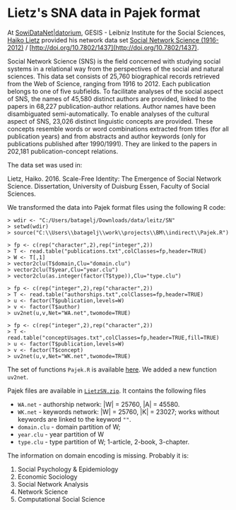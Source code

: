 # Lietz's SNA data in Pajek format

At [SowiDataNet|datorium](https://data.gesis.org/sharing/#!Home), GESIS - Leibniz Institute for the Social Sciences, [Haiko Lietz](https://www.gesis.org/institut/mitarbeiterverzeichnis/person/haiko.lietz) provided his network data set [Social Network Science (1916-2012)](https://data.gesis.org/sharing/#!Detail/10.7802/1437) / [http://doi.org/10.7802/1437](http://doi.org/10.7802/1437).

Social Network Science (SNS) is the field concerned with studying social systems in a relational way from the perspectives of the social and natural sciences. This data set consists of 25,760 biographical records retrieved from the Web of Science, ranging from 1916 to 2012. Each publication belongs to one of five subfields. To facilitate analyses of the social aspect of SNS, the names of 45,580 distinct authors are provided, linked to the papers in 68,227 publication-author relations. Author names have been disambiguated semi-automatically. To enable analyses of the cultural aspect of SNS, 23,026 distinct linguistic concepts are provided. These concepts resemble words or word combinations extracted from titles (for all publication years) and from abstracts and author keywords (only for publications published after 1990/1991). They are linked to the papers in 202,181 publication-concept relations.

The data set was used in:

Lietz, Haiko. 2016. Scale-Free Identity: The Emergence of Social Network Science. Dissertation, University of Duisburg Essen, Faculty of Social Sciences.

We transformed the data into Pajek format files using the following R code:
```
> wdir <- "C:/Users/batagelj/Downloads/data/leitz/SN"
> setwd(wdir)
> source("C:\\Users\\batagelj\\work\\projects\\BM\\indirect\\Pajek.R")

> fp <- c(rep("character",2),rep("integer",2))
> T <- read.table("publications.txt",colClasses=fp,header=TRUE)
> W <- T[,1] 
> vector2clu(T$domain,Clu="domain.clu")
> vector2clu(T$year,Clu="year.clu")
> vector2clu(as.integer(factor(T$type)),Clu="type.clu")

> fp <- c(rep("integer",2),rep("character",2))
> T <- read.table("authorships.txt",colClasses=fp,header=TRUE)
> u <- factor(T$publication,levels=W)
> v <- factor(T$author)
> uv2net(u,v,Net="WA.net",twomode=TRUE)

> fp <- c(rep("integer",2),rep("character",2))
> T <- read.table("conceptUsages.txt",colClasses=fp,header=TRUE,fill=TRUE)
> u <- factor(T$publication,levels=W)
> v <- factor(T$concept)
> uv2net(u,v,Net="WK.net",twomode=TRUE)
```
The set of functions `Pajek.R` is available [here](https://raw.githubusercontent.com/bavla/Rnet/master/R/Pajek.R). We added a new function `uv2net`.

Pajek files are available in [`LietzSN.zip`](https://github.com/bavla/SocNet/raw/master/Lietz/LietzSN.zip). It contains the following files
* `WA.net` - authorship network: |W| = 25760,  |A| = 45580.
* `WK.net` - keywords network: |W| = 25760,  |K| = 23027; works without keywords are linked to the keyword `""`.
* `domain.clu` - domain partition of W;
* `year.clu` - year partition of W
* `type.clu` - type partition of W;  1-article,  2-book,  3-chapter.

The information on domain encoding is missing. Probably it is:
1. Social Psychology & Epidemiology
2. Economic Sociology
3. Social Network Analysis
4. Network Science
5. Computational Social Science
